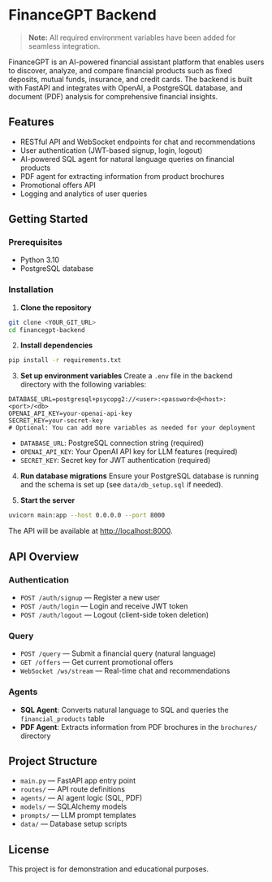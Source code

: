 # FinanceGPT Backend

> **Note:** All required environment variables have been added for seamless integration.

FinanceGPT is an AI-powered financial assistant platform that enables users to discover, analyze, and compare financial products such as fixed deposits, mutual funds, insurance, and credit cards. The backend is built with FastAPI and integrates with OpenAI, a PostgreSQL database, and document (PDF) analysis for comprehensive financial insights.

## Features
- RESTful API and WebSocket endpoints for chat and recommendations
- User authentication (JWT-based signup, login, logout)
- AI-powered SQL agent for natural language queries on financial products
- PDF agent for extracting information from product brochures
- Promotional offers API
- Logging and analytics of user queries

## Getting Started

### Prerequisites
- Python 3.10
- PostgreSQL database

### Installation

1. **Clone the repository**
```sh
git clone <YOUR_GIT_URL>
cd financegpt-backend
```

2. **Install dependencies**
```sh
pip install -r requirements.txt
```

3. **Set up environment variables**
Create a `.env` file in the backend directory with the following variables:
```
DATABASE_URL=postgresql+psycopg2://<user>:<password>@<host>:<port>/<db>
OPENAI_API_KEY=your-openai-api-key
SECRET_KEY=your-secret-key
# Optional: You can add more variables as needed for your deployment
```

- `DATABASE_URL`: PostgreSQL connection string (required)
- `OPENAI_API_KEY`: Your OpenAI API key for LLM features (required)
- `SECRET_KEY`: Secret key for JWT authentication (required)

4. **Run database migrations**
Ensure your PostgreSQL database is running and the schema is set up (see `data/db_setup.sql` if needed).

5. **Start the server**
```sh
uvicorn main:app --host 0.0.0.0 --port 8000
```

The API will be available at [http://localhost:8000](http://localhost:8000).

## API Overview

### Authentication
- `POST /auth/signup` — Register a new user
- `POST /auth/login` — Login and receive JWT token
- `POST /auth/logout` — Logout (client-side token deletion)

### Query
- `POST /query` — Submit a financial query (natural language)
- `GET /offers` — Get current promotional offers
- `WebSocket /ws/stream` — Real-time chat and recommendations

### Agents
- **SQL Agent**: Converts natural language to SQL and queries the `financial_products` table
- **PDF Agent**: Extracts information from PDF brochures in the `brochures/` directory

## Project Structure
- `main.py` — FastAPI app entry point
- `routes/` — API route definitions
- `agents/` — AI agent logic (SQL, PDF)
- `models/` — SQLAlchemy models
- `prompts/` — LLM prompt templates
- `data/` — Database setup scripts

## License
This project is for demonstration and educational purposes.

